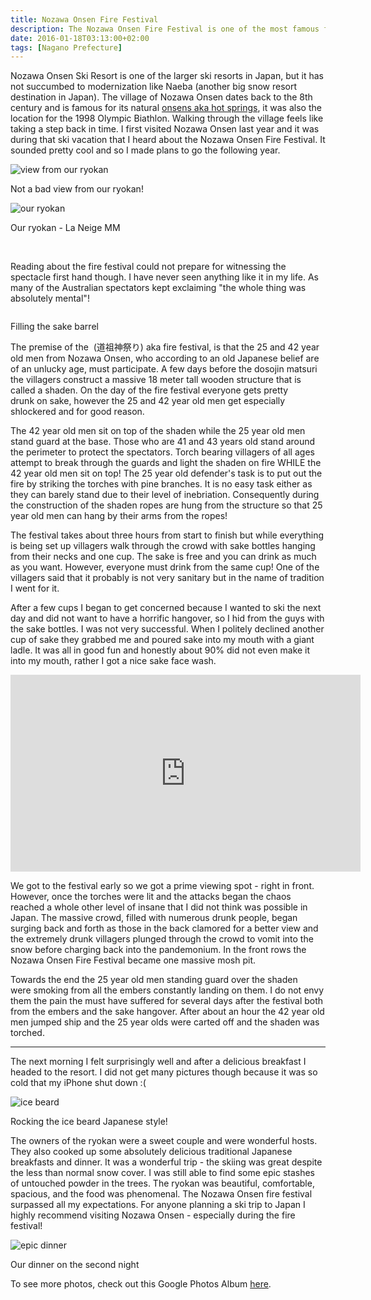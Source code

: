 ```yaml
---
title: Nozawa Onsen Fire Festival
description: The Nozawa Onsen Fire Festival is one of the most famous festivals in Japan & is held in January every year to pray for a plentiful harvest and good luck...
date: 2016-01-18T03:13:00+02:00
tags: [Nagano Prefecture]
---
```

<div class="text-lg mt-2">
<p class="mb-2">Nozawa Onsen Ski Resort is one of the larger ski resorts in Japan, but it has not succumbed to modernization like Naeba (another big snow resort destination in Japan). The village of Nozawa Onsen dates back to the 8th century and is famous for its natural <a href="https://www.fallfishtenkara.com/onsens/" target="_blank" rel="noopener noreferrer" class="text-red-500 hover:bg-red-500 hover:text-white">onsens aka hot springs</a>, it was also the location for the 1998 Olympic Biathlon. Walking through the village feels like taking a step back in time. I first visited Nozawa Onsen last year and it was during that ski vacation that I heard about the Nozawa Onsen Fire Festival. It sounded pretty cool and so I made plans to go the following year.</p>

<img class="w-8/12 rounded-lg shadow-lg mx-auto" src="https://fallfish-tenkara-images.s3.us-west-1.amazonaws.com/FfT+-+Nozawa+Onsen/nozawa+onsen-fire+festival-japan-hotel+view.JPG" alt="view from our ryokan" />
<p class="mt-2 mb-2">Not a bad view from our ryokan!</p>

<img class="w-8/12 rounded-lg shadow-lg mx-auto" src="https://fallfish-tenkara-images.s3.us-west-1.amazonaws.com/FfT+-+Nozawa+Onsen/nozawa+onsen-fire+festival-japan-ryokan.JPG" alt="our ryokan" />
<p class="mt-2 mb-2">Our ryokan - La Neige MM</p>

&nbsp;

<p class="mt-2 mb-2">Reading about the fire festival could not prepare for witnessing the spectacle first hand though. I have never seen anything like it in my life. As many of the Australian spectators kept exclaiming "the whole thing was absolutely mental"!</p>

<img class="w-8/12 rounded-lg shadow-lg mx-auto" src="" alt="" />
<p class="mt-2 mb-2">Filling the sake barrel</p>

<p class="mt-2 mb-2">The premise of the  (道祖神祭り) aka fire festival, is that the 25 and 42 year old men from Nozawa Onsen, who according to an old Japanese belief are of an unlucky age, must participate. A few days before the dosojin matsuri the villagers construct a massive 18 meter tall wooden structure that is called a shaden. On the day of the fire festival everyone gets pretty drunk on sake, however the 25 and 42 year old men get especially shlockered and for good reason.</p>

<p class="mt-2 mb-2">The 42 year old men sit on top of the shaden while the 25 year old men stand guard at the base. Those who are 41 and 43 years old stand around the perimeter to protect the spectators. Torch bearing villagers of all ages attempt to break through the guards and light the shaden on fire WHILE the 42 year old men sit on top! The 25 year old defender's task is to put out the fire by striking the torches with pine branches. It is no easy task either as they can barely stand due to their level of inebriation. Consequently during the construction of the shaden ropes are hung from the structure so that 25 year old men can hang by their arms from the ropes!</p>

<p class="mt-2 mb-2">The festival takes about three hours from start to finish but while everything is being set up villagers walk through the crowd with sake bottles hanging from their necks and one cup. The sake is free and you can drink as much as you want. However, everyone must drink from the same cup! One of the villagers said that it probably is not very sanitary but in the name of tradition I went for it.</p>

<p class="mt-2 mb-2">After a few cups I began to get concerned because I wanted to ski the next day and did not want to have a horrific hangover, so I hid from the guys with the sake bottles. I was not very successful. When I politely declined another cup of sake they grabbed me and poured sake into my mouth with a giant ladle. It was all in good fun and honestly about 90% did not even make it into my mouth, rather I got a nice sake face wash.</p>

<iframe src="https://www.youtube.com/embed/GDQPLz69BMQ" width="560" height="315" frameborder="0" allowfullscreen="allowfullscreen"></iframe>

<p class="mt-2 mb-2">We got to the festival early so we got a prime viewing spot - right in front. However, once the torches were lit and the attacks began the chaos reached a whole other level of insane that I did not think was possible in Japan. The massive crowd, filled with numerous drunk people, began surging back and forth as those in the back clamored for a better view and the extremely drunk villagers plunged through the crowd to vomit into the snow before charging back into the pandemonium. In the front rows the Nozawa Onsen Fire Festival became one massive mosh pit.</p>

<p class="mt-2 mb-2">Towards the end the 25 year old men standing guard over the shaden were smoking from all the embers constantly landing on them. I do not envy them the pain the must have suffered for several days after the festival both from the embers and the sake hangover. After about an hour the 42 year old men jumped ship and the 25 year olds were carted off and the shaden was torched.</p>

<hr />

<p class="mt-2 mb-2">The next morning I felt surprisingly well and after a delicious breakfast I headed to the resort. I did not get many pictures though because it was so cold that my iPhone shut down :(</p>

<img class="w-8/12 rounded-lg shadow-lg mx-auto" src="https://fallfish-tenkara-images.s3.us-west-1.amazonaws.com/FfT+-+Nozawa+Onsen/nozawa+onsen-fire+festival-japan-ryokan-ice+beard.JPG" alt="ice beard" />
<p class="mt-2 mb-2">Rocking the ice beard Japanese style!</p>

<p class="mt-2 mb-2">The owners of the ryokan were a sweet couple and were wonderful hosts. They also cooked up some absolutely delicious traditional Japanese breakfasts and dinner. It was a wonderful trip - the skiing was great despite the less than normal snow cover. I was still able to find some epic stashes of untouched powder in the trees. The ryokan was beautiful, comfortable, spacious, and the food was phenomenal. The Nozawa Onsen fire festival surpassed all my expectations. For anyone planning a ski trip to Japan I highly recommend visiting Nozawa Onsen - especially during the fire festival!</p>

<img class="w-8/12 rounded-lg shadow-lg mx-auto" src="https://fallfish-tenkara-images.s3.us-west-1.amazonaws.com/FfT+-+Nozawa+Onsen/nozawa+onsen-fire+festival-japan-ryokan+dinner.JPG" alt="epic dinner" />
<p class="mt-2 mb-2">Our dinner on the second night</p>

<p class="mt-2 mb-2 italic text-center font-semibold text-gray-400">To see more photos, check out this Google Photos Album <a href="https://photos.app.goo.gl/FmQFzWyM6spWxVKu9" target="_blank" rel="noopener" class="text-red-500 hover:bg-red-500 hover:text-white">here</a>.</p>
</div>